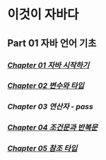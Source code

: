 # 이것이 자바다  
## Part 01 자바 언어 기초
### *[Chapter 01 자바 시작하기](temp/src/ch01/ch01.md)*  
### *[Chapter 02 변수와 타입](temp/src/ch02/ch02.md)*  
### *Chapter 03 연산자 - pass*
### *[Chapter 04 조건문과 반복문](temp/src/ch04/ch04.md)*  
### *[Chapter 05 참조 타입](temp/src/ch05/ch05.md)*  
